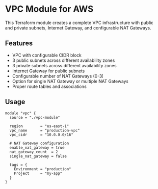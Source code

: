 # VPC Module for AWS

This Terraform module creates a complete VPC infrastructure with public and private subnets, Internet Gateway, and configurable NAT Gateways.

## Features

- VPC with configurable CIDR block
- 3 public subnets across different availability zones
- 3 private subnets across different availability zones
- Internet Gateway for public subnets
- Configurable number of NAT Gateways (0-3)
- Option for single NAT Gateway or multiple NAT Gateways
- Proper route tables and associations

## Usage

```hcl
module "vpc" {
  source = "./vpc-module"

  region        = "us-east-1"
  vpc_name      = "production-vpc"
  vpc_cidr      = "10.0.0.0/16"
  
  # NAT Gateway configuration
  enable_nat_gateway = true
  nat_gateway_count  = 2
  single_nat_gateway = false

  tags = {
    Environment = "production"
    Project     = "my-app"
  }
}